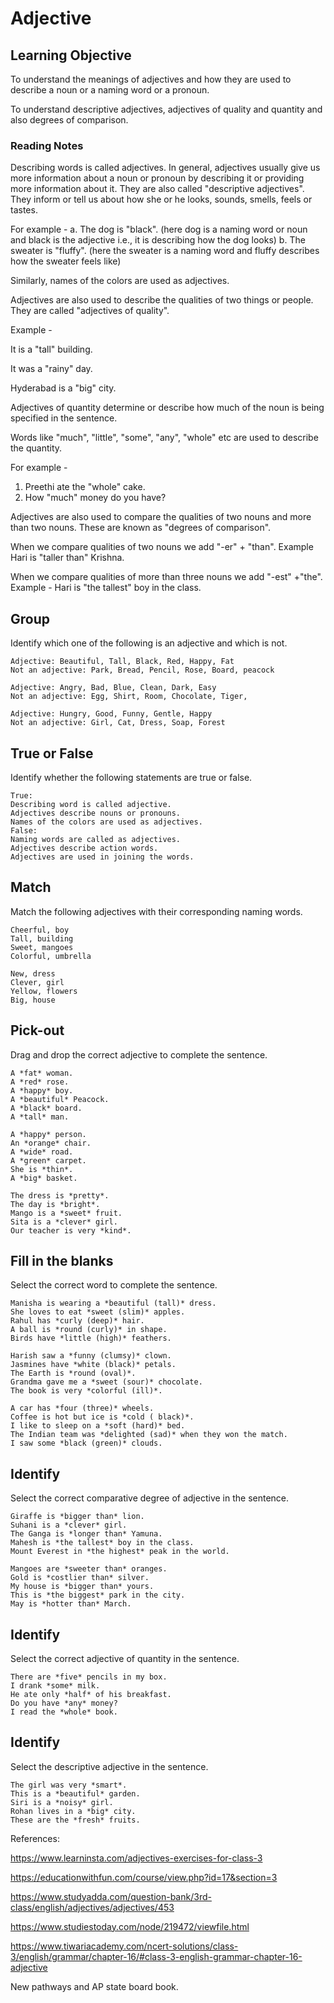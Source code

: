 # Adjective

## Learning Objective

To understand the meanings of adjectives and how they are used to describe a noun or a naming word or a pronoun.

To understand descriptive adjectives, adjectives of quality and quantity and also degrees of comparison.

### Reading Notes

Describing words is called adjectives. In general, adjectives usually give us more information about a noun or pronoun by describing it or providing more information about it. They are also called "descriptive adjectives". They inform or tell us about how she or he looks, sounds, smells, feels or tastes.

 For example - 
a. The dog is "black". (here dog is a naming word or noun and black is the adjective i.e., it is describing how the dog looks)
b. The sweater is "fluffy". (here the sweater is a naming word and fluffy describes how the sweater feels like)

Similarly, names of the colors are used as adjectives.

Adjectives are also used to describe the qualities of two things or people. They are called "adjectives of quality".

Example - 

It is a "tall" building.

It was a "rainy" day.

Hyderabad is a "big" city.

Adjectives of quantity determine or describe how much of the noun is being specified in the sentence. 

Words like "much", "little", "some", "any", "whole" etc are used to describe the quantity.

For example -
1. Preethi ate the "whole" cake.
2. How "much" money do you have?

Adjectives are also used to compare the qualities of two nouns and more than two nouns. These are known as "degrees of comparison".  

When we compare qualities of two nouns we add "-er" + "than". 
Example Hari is "taller than" Krishna.

When we compare qualities of more than three nouns we add "-est" +"the". 
Example - Hari is "the tallest" boy in the class.


## Group 

Identify which one of the following is an adjective and which is not. 

```
Adjective: Beautiful, Tall, Black, Red, Happy, Fat
Not an adjective: Park, Bread, Pencil, Rose, Board, peacock
```

```
Adjective: Angry, Bad, Blue, Clean, Dark, Easy
Not an adjective: Egg, Shirt, Room, Chocolate, Tiger, 
```

```
Adjective: Hungry, Good, Funny, Gentle, Happy
Not an adjective: Girl, Cat, Dress, Soap, Forest
```

## True or False

Identify whether the following statements are true or false.

```
True:
Describing word is called adjective.
Adjectives describe nouns or pronouns.
Names of the colors are used as adjectives.
False:
Naming words are called as adjectives.
Adjectives describe action words.
Adjectives are used in joining the words.
```

## Match

Match the following adjectives with their corresponding naming words.

```
Cheerful, boy
Tall, building
Sweet, mangoes
Colorful, umbrella
```

```
New, dress
Clever, girl
Yellow, flowers
Big, house
```


## Pick-out

Drag and drop the correct adjective to complete the sentence.

```
A *fat* woman.
A *red* rose.
A *happy* boy.
A *beautiful* Peacock.
A *black* board.
A *tall* man.
```

```
A *happy* person.
An *orange* chair.
A *wide* road.
A *green* carpet.
She is *thin*.
A *big* basket.
```

```
The dress is *pretty*.
The day is *bright*.
Mango is a *sweet* fruit.
Sita is a *clever* girl.
Our teacher is very *kind*.
```


## Fill in the blanks

Select the correct word to complete the sentence.

```
Manisha is wearing a *beautiful (tall)* dress.
She loves to eat *sweet (slim)* apples.
Rahul has *curly (deep)* hair.
A ball is *round (curly)* in shape.
Birds have *little (high)* feathers.
```

```
Harish saw a *funny (clumsy)* clown.
Jasmines have *white (black)* petals.
The Earth is *round (oval)*.
Grandma gave me a *sweet (sour)* chocolate.
The book is very *colorful (ill)*. 
```

```
A car has *four (three)* wheels.
Coffee is hot but ice is *cold ( black)*.
I like to sleep on a *soft (hard)* bed.
The Indian team was *delighted (sad)* when they won the match.
I saw some *black (green)* clouds.
```

## Identify 

Select the correct comparative degree of adjective in the sentence.

```
Giraffe is *bigger than* lion.
Suhani is a *clever* girl.
The Ganga is *longer than* Yamuna.
Mahesh is *the tallest* boy in the class.
Mount Everest in *the highest* peak in the world.
```

```
Mangoes are *sweeter than* oranges.
Gold is *costlier than* silver.
My house is *bigger than* yours.
This is *the biggest* park in the city.
May is *hotter than* March.
```

## Identify 

Select the correct adjective of quantity in the sentence.

```
There are *five* pencils in my box.
I drank *some* milk.
He ate only *half* of his breakfast.
Do you have *any* money?
I read the *whole* book.
```

## Identify

Select the descriptive adjective in the sentence.


```
The girl was very *smart*.
This is a *beautiful* garden.
Siri is a *noisy* girl.
Rohan lives in a *big* city.
These are the *fresh* fruits.
```



References: 

https://www.learninsta.com/adjectives-exercises-for-class-3

https://educationwithfun.com/course/view.php?id=17&section=3

https://www.studyadda.com/question-bank/3rd-class/english/adjectives/adjectives/453

https://www.studiestoday.com/node/219472/viewfile.html

https://www.tiwariacademy.com/ncert-solutions/class-3/english/grammar/chapter-16/#class-3-english-grammar-chapter-16-adjective

New pathways and AP state board book.















 









